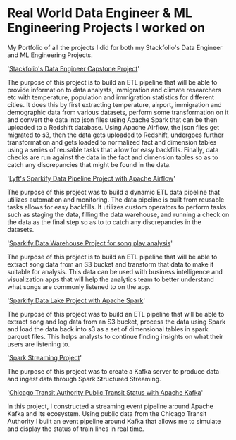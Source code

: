 # Real World Data Engineer & ML Engineering Projects I worked on
My Portfolio of all the projects I did for both my Stackfolio's Data Engineer and ML Engineering Projects.

'[Stackfolio's Data Engineer Capstone Project](https://github.com/17mihir/Stackfolio-s-Data-Engineering-Captsone-Project.git)'

The purpose of this project is to build an ETL pipeline that will be able to provide information to data analysts, immigration and climate researchers etc with temperature, population and immigration statistics for different cities. It does this by first extracting temperature, airport, immigration and demographic data from various datasets, perform some transformation on it and convert the data into json files using Apache Spark that can be then uploaded to a Redshift database. Using Apache Airflow, the json files get migrated to s3, then the data gets uploaded to Redshift, undergoes further transformation and gets loaded to normalized fact and dimension tables using a series of reusable tasks that allow for easy backfills. Finally, data checks are run against the data in the fact and dimension tables so as to catch any discrepancies that might be found in the data.

'[Lyft's Sparkify Data Pipeline Project with Apache Airflow](https://github.com/17mihir/Stackfolio-s-Sparkify-Data-Pipeline-Project-with-Apache-Airflow.git)'

The purpose of this project was to build a dynamic ETL data pipeline that utilizes automation and monitoring. The data pipeline is built from reusable tasks allows for easy backfills. It utilizes custom operators to perform tasks such as staging the data, filling the data warehouse, and running a check on the data as the final step so as to to catch any discrepancies in the datasets.

'[Sparkify Data Warehouse Project for song play analysis](https://github.com/17mihir/Sparkify-Data-Warehouse-Project-for-song-play-analysis.git)'

The purpose of this project is to build an ETL pipeline that will be able to extract song data from an S3 bucket and transform that data to make it suitable for analysis. This data can be used with business intelligence and visualization apps that will help the analytics team to better understand what songs are commonly listened to on the app.

'[Sparkify Data Lake Project with Apache Spark](https://github.com/17mihir/Sparkify-Data-Lake-Project-with-Apache-Spark.git)'

The purpose of this project was to build an ETL pipeline that will be able to extract song and log data from an S3 bucket, process the data using Spark and load the data back into s3 as a set of dimensional tables in spark parquet files. This helps analysts to continue finding insights on what their users are listening to.

'[Spark Streaming Project](https://github.com/17mihir/Spark-Streaming-Project.git)'

The purpose of this project was to create a Kafka server to produce data and ingest data through Spark Structured Streaming.

'[Chicago Transit Authority Public Transit Status with Apache Kafka](https://github.com/17mihir/Public-Transit-Status-with-Apache-Kafka.git)'

In this project, I constructed a streaming event pipeline around Apache Kafka and its ecosystem. Using public data from the Chicago Transit Authority I built an event pipeline around Kafka that allows me to simulate and display the status of train lines in real time.

